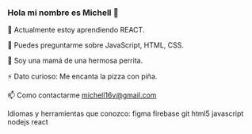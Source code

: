 ### Hola mi nombre es Michell 👋

🌱 Actualmente estoy aprendiendo REACT.

💬 Puedes preguntarme sobre JavaScript, HTML, CSS.

🐶 Soy una mamá de una hermosa perrita.

⚡ Dato curioso: Me encanta la pizza con piña.

📫 Como contactarme michell16v@gmail.com

Idiomas y herramientas que conozco: figma firebase git html5 javascript nodejs react

